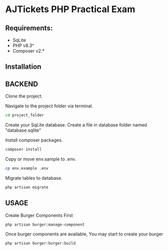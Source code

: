 # AJTickets PHP Practical Exam

## Requirements:
- SqLite
- PHP v8.3^
- Composer v2.*

## Installation

## BACKEND
Clone the project.

Navigate to the project folder via terminal.
```sh
cd project_folder
```

Create your SqLite database.
Create a file in database folder named "database.sqlite"

Install composer packages.
```sh
composer install
```
Copy or move env.sample to .env.
```sh
cp env.example .env
```

Migrate tables to database.
```sh
php artisan migrate
```

## USAGE
Create Burger Components First
```sh
php artisan burger:manage-component
```
Once burger components are available, You may start to create your burger
```sh
php artisan burger:burger:build
```
